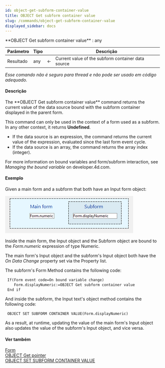 ```yaml
---
id: object-get-subform-container-value
title: OBJECT Get subform container value
slug: /commands/object-get-subform-container-value
displayed_sidebar: docs
---
```


<!--REF #_command_.OBJECT Get subform container value.Syntax-->**OBJECT Get subform container value**  : any<!-- END REF-->
<!--REF #_command_.OBJECT Get subform container value.Params-->
| Parâmetro | Tipo |  | Descrição |
| --- | --- | --- | --- |
| Resultado | any | &#8592; | Current value of the subform container data source |

<!-- END REF-->

*Esse comando não é seguro para thread e não pode ser usado em código adequado.*


#### Descrição 

<!--REF #_command_.OBJECT Get subform container value.Summary-->The **OBJECT Get subform container value** command returns the current value of the data source bound with the subform container displayed in the parent form.<!-- END REF-->

This command can only be used in the context of a form used as a subform. In any other context, it returns **Undefined**.

* If the data source is an expression, the command returns the current value of the expression, evaluated since the last form event cycle.
* If the data source is an array, the command returns the array index (integer).

For more information on bound variables and form/subform interaction, see *Managing the bound variable* on developer.4d.com.

#### Exemplo 

Given a main form and a subform that both have an Input form object: 

![](../assets/en/commands/pict5864479.en.png)

Inside the main form, the Input object and the Subform object are bound to the *Form.numeric* expression of type Numeric.

The main form's Input object and the subform's Input object both have the *On Data Change* property set via the Property list.

The subform's Form Method contains the following code: 

```4d
 If(Form event code=On bound variable change)
    Form.displayNumeric:=OBJECT Get subform container value
 End if
```

And inside the subform, the Input text's object method contains the following code: 

```4d
 OBJECT SET SUBFORM CONTAINER VALUE(Form.displayNumeric)
```

As a result, at runtime, updating the value of the main form's Input object also updates the value of the subform's Input object, and vice versa.

#### Ver também 

[Form](form.md)  
[OBJECT Get pointer](object-get-pointer.md)  
[OBJECT SET SUBFORM CONTAINER VALUE](object-set-subform-container-value.md)  